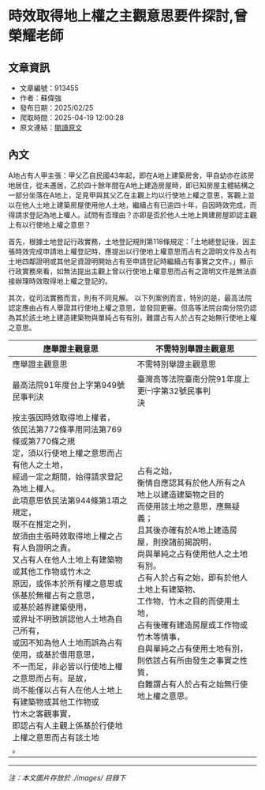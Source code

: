 # 時效取得地上權之主觀意思要件探討,曾榮耀老師

## 文章資訊
- 文章編號：913455
- 作者：蘇偉強
- 發布日期：2025/02/25
- 爬取時間：2025-04-19 12:00:28
- 原文連結：[閱讀原文](https://real-estate.get.com.tw/Columns/detail.aspx?no=913455)

## 內文
A地占有人甲主張：甲父乙自民國43年起，即在A地上建築房舍，甲自幼亦在該房地居住，從未遷居，乙於四十餘年間在A地上建造房屋時，即已知房屋主體結構之一部分坐落在A地上，足見甲與其父乙在主觀上均以行使地上權之意思，客觀上並以在他人土地上建築房屋使用他人土地，繼續占有已逾四十年，自因時效完成，而得請求登記為地上權人。試問有否理由？亦即是否於他人土地上興建房屋即認主觀上有以行使地上權之意思？

首先，根據土地登記行政實務，土地登記規則第118條規定：「土地總登記後，因主張時效完成申請地上權登記時，應提出以行使地上權意思而占有之證明文件及占有土地四鄰證明或其他足資證明開始占有至申請登記時繼續占有事實之文件。」顯示行政實務來看，如無法提出主觀上曾以行使地上權意思而占有之證明文件是無法直接辦理時效取得地上權之登記的。

其次，從司法實務而言，則有不同見解。 以下列案例而言，特別的是，最高法院認定應由占有人舉證其行使地上權之意思，並發回更審。但高等法院台南分院仍認為其於該土地上建造建築物與單純占有有別，難謂占有人於占有之始無行使地上權之意思。



| 應舉證主觀意思 | 不需特別舉證主觀意思 |
| --- | --- |
| 應舉證主觀意思 | 不需特別舉證主觀意思 |
| 最高法院91年度台上字第949號民事判決 | 臺灣高等法院臺南分院91年度上更㈠字第32號民事判<br>決 |
| 按主張因時效取得地上權者，<br>依民法第772條準用同法第769條或第770條之規<br>定，須以行使地上權之意思而占有他人之土地，<br>經過一定之期間，始得請求登記為地上權人。<br>此項意思依民法第944條第1項之規定，<br>既不在推定之列，<br>故須由主張時效取得地上權之占有人負證明之責。<br> 又占有人在他人土地上有建築物或其他工作物或竹木之<br>原因，或係本於所有權之意思或係基於無權占有之意思，<br>或基於越界建築使用，<br>或界址不明致誤認他人土地為自己所有，<br>或因不知為他人土地而誤為占有使用，或基於借用意思，<br>不一而足，非必皆以行使地上權之意思而占有。是故，<br>尚不能僅以占有人在他人土地上有建築物或其他工作物或<br>竹木之客觀事實，<br>即認占有人主觀上係基於行使地上權之意思而占有該土地<br>。 | 占有之始，<br>衡情自應認其有於他人所有之A地上以建造建築物之目的<br>而使用該土地之意思，應無疑義；<br>且其後亦確有於A地上建造房屋，則揆諸前揭說明，<br>尚與單純之占有使用他人之土地有別。<br> 占有人於占有之始，即有於他人土地上有建築物、<br>工作物、竹木之目的而使用土地，<br>占有後確有建造房屋或工作物或竹木等情事，<br>自與單純之占有使用土地有別，<br>則依該占有所由發生之事實之性質，<br>自難謂占有人於占有之始無行使地上權之意思。 |


---
*注：本文圖片存放於 ./images/ 目錄下*
